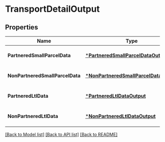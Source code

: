 # TransportDetailOutput

## Properties
Name | Type | Description | Notes
------------ | ------------- | ------------- | -------------
**PartneredSmallParcelData** | [***PartneredSmallParcelDataOutput**](PartneredSmallParcelDataOutput.md) |  | [optional] [default to null]
**NonPartneredSmallParcelData** | [***NonPartneredSmallParcelDataOutput**](NonPartneredSmallParcelDataOutput.md) |  | [optional] [default to null]
**PartneredLtlData** | [***PartneredLtlDataOutput**](PartneredLtlDataOutput.md) |  | [optional] [default to null]
**NonPartneredLtlData** | [***NonPartneredLtlDataOutput**](NonPartneredLtlDataOutput.md) |  | [optional] [default to null]

[[Back to Model list]](../README.md#documentation-for-models) [[Back to API list]](../README.md#documentation-for-api-endpoints) [[Back to README]](../README.md)


